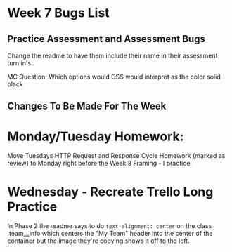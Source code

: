 # Week 7 Bugs List

## Practice Assessment and Assessment Bugs

Change the readme to have them include their name in their assessment turn in's

MC Question: Which options would CSS would interpret as the color solid black

## Changes To Be Made For The Week

# Monday/Tuesday Homework:
Move Tuesdays HTTP Request and Response Cycle Homework (marked as review) to Monday right before the Week 8 Framing - I practice.


# Wednesday - Recreate Trello Long Practice

In Phase 2 the readme says to do ```text-alignment: center``` on the class .team__info
which centers the "My Team" header into the center of the container but the image they're copying
shows it off to the left.

